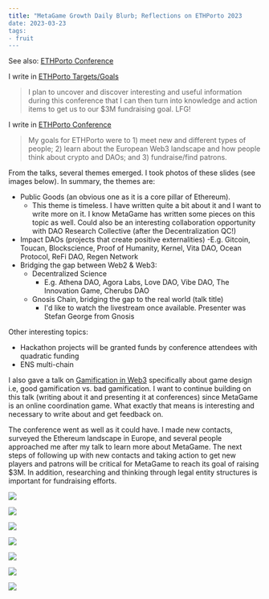 ```yaml
---
title: "MetaGame Growth Daily Blurb; Reflections on ETHPorto 2023
date: 2023-03-23
tags:
- fruit
---
```


See also:
[ETHPorto Conference](/notes/ETHPorto%20Conference.md)

I write in [ETHPorto Targets/Goals](https://forum.metagame.wtf/t/ethporto-targets-goals/1106)

> I plan to uncover and discover interesting and useful information during this conference that I can then turn into knowledge and action items to get us to our $3M fundraising goal. LFG!

I write in [ETHPorto Conference](/notes/ETHPorto%20Conference.md)

> My goals for ETHPorto were to 1) meet new and different types of people; 2) learn about the European Web3 landscape and how people think about crypto and DAOs; and 3) fundraise/find patrons. 

From the talks, several themes emerged. I took photos of these slides (see images below). In summary, the themes are: 

- Public Goods (an obvious one as it is a core pillar of Ethereum). 
	- This theme is timeless. I have written quite a bit about it and I want to write more on it. I know MetaGame has written some pieces on this topic as well. Could also be an interesting collaboration opportunity with DAO Research Collective (after the Decentralization QC!)
- Impact DAOs (projects that create positive externalities)
	-E.g. Gitcoin, Toucan, Blockscience, Proof of Humanity, Kernel, Vita DAO, Ocean Protocol, ReFi DAO, Regen Network
- Bridging the gap between Web2 & Web3:
	- Decentralized Science
		- E.g. Athena DAO, Agora Labs, Love DAO, Vibe DAO, The Innovation Game, Cherubs DAO 
	- Gnosis Chain, bridging the gap to the real world (talk title)
		- I'd like to watch the livestream once available. Presenter was Stefan George from Gnosis
		
Other interesting topics:
* Hackathon projects will be granted funds by conference attendees with quadratic funding 
* ENS multi-chain

I also gave a talk on [Gamification in Web3](/notes/EthPorto%20Talk%20-%20Gamification%20in%20Web3.md) specifically about game design i.e, good gamification vs. bad gamification. I want to continue building on this talk (writing about it and presenting it at conferences) since MetaGame is an online coordination game. What exactly that means is interesting and necessary to write about and get feedback on. 

The conference went as well as it could have. I made new contacts, surveyed the Ethereum landscape in Europe, and several people approached me after my talk to learn more about MetaGame. The next steps of following up with new contacts and taking action to get new players and patrons will be critical for MetaGame to reach its goal of raising $3M.  In addition, researching and thinking through legal entity structures is important for fundraising efforts. 




![](/images/PXL_20230316_141652248.jpg)

![](/images/PXL_20230316_141931687.jpg)

![](/images/PXL_20230316_142325255.jpg)

![](/images/PXL_20230316_163741785.jpg)

![](/images/PXL_20230316_174412659.jpg)

![](/images/PXL_20230316_175300748.jpg)

![](/images/PXL_20230316_180336974.jpg)
